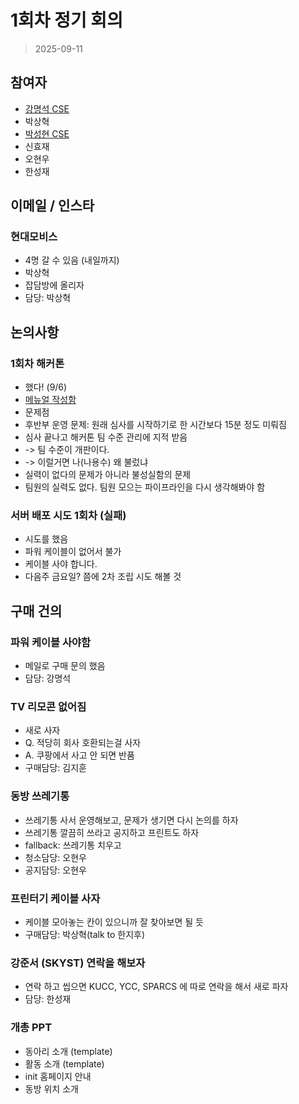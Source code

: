 
# 1회차 정기 회의

> 2025-09-11

## 참여자
- [강명석 CSE](mailto:tomskang@naver.com)  
- 박상혁  
- [박성현 CSE](mailto:)
- 신효재  
- 오현우  
- 한성재  

## 이메일 / 인스타

### 현대모비스
- 4명 갈 수 있음 (내일까지)
- 박상혁
- 잡담방에 올리자
- 담당: 박상혁

## 논의사항

### 1회차 해커톤

- 했다! (9/6)
- [메뉴얼 작성함](https://www.notion.so/2660b946c497808dab30dc210d776f9d)
- 문제점
- 후반부 운영 문제: 원래 심사를 시작하기로 한 시간보다 15분 정도 미뤄짐
- 심사 끝나고 해커톤 팀 수준 관리에 지적 받음
- -> 팀 수준이 개판이다.
- -> 이럴거면 나(나용수) 왜 불렀냐
- 실력이 없다의 문제가 아니라 불성실함의 문제
- 팀원의 실력도 없다. 팀원 모으는 파이프라인을 다시 생각해봐야 함

### 서버 배포 시도 1회차 (실패)

- 시도를 했음
- 파워 케이블이 없어서 불가
- 케이블 사야 합니다.
- 다음주 금요일? 쯤에 2차 조립 시도 해볼 것

## 구매 건의

### 파워 케이블 사야함
- 메일로 구매 문의 했음
- 담당: 강명석

### TV 리모콘 없어짐
- 새로 사자
- Q. 적당히 회사 호환되는걸 사자
- A. 쿠팡에서 사고 안 되면 반품
- 구매담당: 김지훈

### 동방 쓰레기통
- 쓰레기통 사서 운영해보고, 문제가 생기면 다시 논의를 하자
- 쓰레기통 깔끔히 쓰라고 공지하고 프린트도 하자
- fallback: 쓰레기통 치우고
- 청소담당: 오현우
- 공지담당: 오현우

### 프린터기 케이블 사자
- 케이블 모아놓는 칸이 있으니까 잘 찾아보면 될 듯
- 구매담당: 박상혁(talk to 한지후)

### 강준서 (SKYST) 연락을 해보자
- 연락 하고 씹으면 KUCC, YCC, SPARCS 에 따로 연락을 해서 새로 파자
- 담당: 한성재

### 개총 PPT
- 동아리 소개 (template)
- 활동 소개 (template)
- init 홈페이지 안내
- 동방 위치 소개
